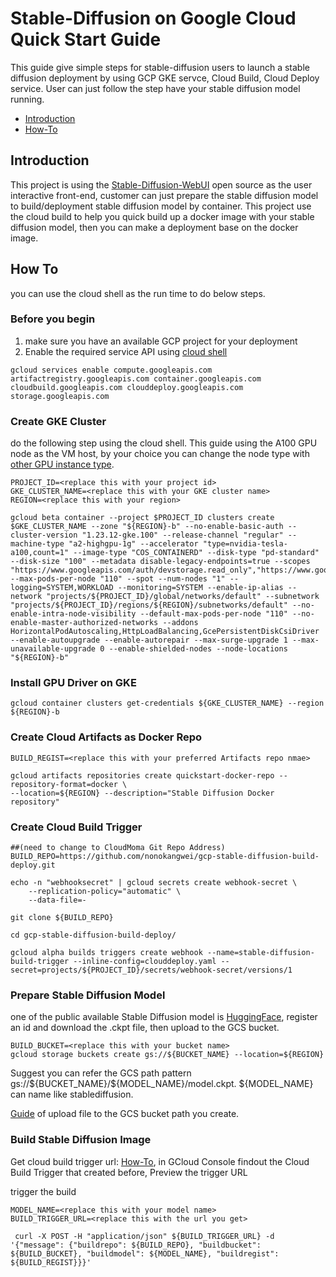 # Stable-Diffusion on Google Cloud Quick Start Guide

This guide give simple steps for stable-diffusion users to launch a stable diffusion deployment by using GCP GKE servce, Cloud Build, Cloud Deploy service. User can just follow the step have your stable diffusion model running.

* [Introduction](#Introduction)
* [How-To](#how-to)

## Introduction
   This project is using the [Stable-Diffusion-WebUI](https://github.com/AUTOMATIC1111/stable-diffusion-webui) open source as the user interactive front-end, customer can just prepare the stable diffusion model to build/deployment stable diffusion model by container. This project use the cloud build to help you quick build up a docker image with your stable diffusion model, then you can make a deployment base on the docker image.

## How To
you can use the cloud shell as the run time to do below steps.
### Before you begin
1. make sure you have an available GCP project for your deployment
2. Enable the required service API using [cloud shell](https://cloud.google.com/shell/docs/run-gcloud-commands)
```
gcloud services enable compute.googleapis.com artifactregistry.googleapis.com container.googleapis.com cloudbuild.googleapis.com clouddeploy.googleapis.com storage.googleapis.com
```
### Create GKE Cluster
do the following step using the cloud shell. This guide using the A100 GPU node as the VM host, by your choice you can change the node type with [other GPU instance type](https://cloud.google.com/compute/docs/gpus).
```
PROJECT_ID=<replace this with your project id>
GKE_CLUSTER_NAME=<replace this with your GKE cluster name>
REGION=<replace this with your region>

gcloud beta container --project $PROJECT_ID clusters create $GKE_CLUSTER_NAME --zone "${REGION}-b" --no-enable-basic-auth --cluster-version "1.23.12-gke.100" --release-channel "regular" --machine-type "a2-highgpu-1g" --accelerator "type=nvidia-tesla-a100,count=1" --image-type "COS_CONTAINERD" --disk-type "pd-standard" --disk-size "100" --metadata disable-legacy-endpoints=true --scopes "https://www.googleapis.com/auth/devstorage.read_only","https://www.googleapis.com/auth/logging.write","https://www.googleapis.com/auth/monitoring","https://www.googleapis.com/auth/servicecontrol","https://www.googleapis.com/auth/service.management.readonly","https://www.googleapis.com/auth/trace.append" --max-pods-per-node "110" --spot --num-nodes "1" --logging=SYSTEM,WORKLOAD --monitoring=SYSTEM --enable-ip-alias --network "projects/${PROJECT_ID}/global/networks/default" --subnetwork "projects/${PROJECT_ID}/regions/${REGION}/subnetworks/default" --no-enable-intra-node-visibility --default-max-pods-per-node "110" --no-enable-master-authorized-networks --addons HorizontalPodAutoscaling,HttpLoadBalancing,GcePersistentDiskCsiDriver --enable-autoupgrade --enable-autorepair --max-surge-upgrade 1 --max-unavailable-upgrade 0 --enable-shielded-nodes --node-locations "${REGION}-b"
```

### Install GPU Driver on GKE
```
gcloud container clusters get-credentials ${GKE_CLUSTER_NAME} --region ${REGION}-b 
```


### Create Cloud Artifacts as Docker Repo
```
BUILD_REGIST=<replace this with your preferred Artifacts repo nmae>

gcloud artifacts repositories create quickstart-docker-repo --repository-format=docker \
--location=${REGION} --description="Stable Diffusion Docker repository"
```

### Create Cloud Build Trigger
```
##(need to change to CloudMoma Git Repo Address)
BUILD_REPO=https://github.com/nonokangwei/gcp-stable-diffusion-build-deploy.git

echo -n "webhooksecret" | gcloud secrets create webhook-secret \
    --replication-policy="automatic" \
    --data-file=-

git clone ${BUILD_REPO}

cd gcp-stable-diffusion-build-deploy/

gcloud alpha builds triggers create webhook --name=stable-diffusion-build-trigger --inline-config=clouddeploy.yaml --secret=projects/${PROJECT_ID}/secrets/webhook-secret/versions/1
```

### Prepare Stable Diffusion Model
one of the public available Stable Diffusion model is [HuggingFace](https://huggingface.co/runwayml/stable-diffusion-v1-5), register an id and download the .ckpt file, then upload to the GCS bucket.

```
BUILD_BUCKET=<replace this with your bucket name>
gcloud storage buckets create gs://${BUCKET_NAME} --location=${REGION} 
```

Suggest you can refer the GCS path pattern gs://\${BUCKET_NAME}/\${MODEL_NAME}/model.ckpt. ${MODEL_NAME} can name like stablediffusion.

[Guide](https://cloud.google.com/storage/docs/uploading-objects) of upload file to the GCS bucket path you create. 

### Build Stable Diffusion Image
Get cloud build trigger url: [How-To](https://cloud.google.com/build/docs/automate-builds-webhook-events), in GCloud Console findout the Cloud Build Trigger that created before, Preview the trigger URL

trigger the build 
```
MODEL_NAME=<replace this with your model name>
BUILD_TRIGGER_URL=<replace this with the url you get>

 curl -X POST -H "application/json" ${BUILD_TRIGGER_URL} -d '{"message": {"buildrepo": ${BUILD_REPO}, "buildbucket": ${BUILD_BUCKET}, "buildmodel": ${MODEL_NAME}, "buildregist": ${BUILD_REGIST}}}'
```




